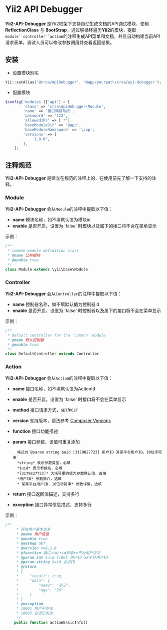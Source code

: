 # Yii2 API Debugger

**Yii2-API-Debugger** 是Yii2框架下支持自动生成文档的API调试模块，使用 **ReflectionClass** 与 **BootStrap**，通过够循环遍历**Yii2**的模块，提取`module``controller``action`的注释生成API菜单和文档，并且自动构建当前API请求表单，调试人员可以修改参数调用并查看返回结果。



## 安装
- 设置模块别名

```php
Yii::setAlias('@craa/ApiDebugger', '@app/yourpath/craa/api-debugger');
```
- 配置模块

```php
$config['modules']['api'] = [
        'class' => 'craa\ApiDebugger\Module',
        'name' => '接口调试系统',
        'password' => '123',
        'allowedIPs' => ['*'],
        'baseModuleDir' => '@app',
        'baseModuleNamespace' => '\app',
        'versions' => [
            '1.0.0',
        ],
    ];
```

## 注释规范
**Yii2-API-Debugger** 是建立在规范的注释上的，在使用前先了解一下支持的注释。

### Module
**Yii2-API-Debugger** 会从`Module`的注释中提取以下值：

- **name** 模块名称，如不填默认值为模块id
- **enable** 是否开启，设置为 'false' 时模块以及属下的接口将不会在菜单显示

示例：

```php
/**
 * common module definition class
 * @name 公共模块
 * @enable true
 */
class Module extends \yii\base\Module
```

### Controller
**Yii2-API-Debugger** 会从`Controller`的注释中提取以下值：

- **name** 控制器名称，如不填默认值为控制器id
- **enable** 是否开启，设置为 'false' 时控制器以及属下的接口将不会在菜单显示

示例：

```php
/**
 * Default controller for the `common` module
 * @name 默认控制器
 * @enable true
 */
class DefaultController extends Controller
```

### Action
**Yii2-API-Debugger** 会从`Action`的注释中提取以下值：

- **name** 接口名称，如不填默认值为ActionId
- **enable** 是否开启，设置为 'false' 时接口将不会在菜单显示
- **method** 接口请求方式，`GET`/`POST`
- **version** 支持版本，语法参考 [Composer Versions](https://getcomposer.org/doc/articles/versions.md)
- **function** 接口功能描述
- **param** 接口参数，该值可重复添加

        格式为`@param string $uid [3179827723] 用户ID 某某平台用户ID，10位字符串`
        *string* 表示参数类型，必填
        *$uid* 表示参数名，必填
        *[3179827723]* 大括号里的值为参数默认值，选填
        *用户ID* 参数简介，选填
        * 某某平台用户ID，10位字符串* 参数详情，选填

- **return** 接口返回值描述，支持多行
- **exception** 接口异常信息描述，支持多行

示例：

```php
/**
     * 获取用户基本信息
     * @name 用户信息
     * @enable true
     * @method GET
     * @version >=2.1.0
     * @function 通过uid/sid获取xx平台用户信息
     * @param int $uid [100] 用户ID XX平台用户ID
     * @param string $sid 会话ID
     * @return
     * {
     *     "result": true,
     *     "data": {
     *         "name": "张三",
     *         "age": "26"
     *     }
     * }
     * @exception
     * 10001 用户不存在
     * 10002 会话已失效
     */
    public function actionBasicInfo()
```